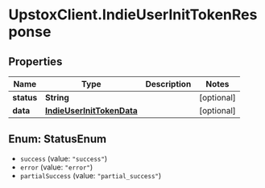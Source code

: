 # UpstoxClient.IndieUserInitTokenResponse

## Properties
Name | Type | Description | Notes
------------ | ------------- | ------------- | -------------
**status** | **String** |  | [optional] 
**data** | [**IndieUserInitTokenData**](IndieUserInitTokenData.md) |  | [optional] 

<a name="StatusEnum"></a>
## Enum: StatusEnum

* `success` (value: `"success"`)
* `error` (value: `"error"`)
* `partialSuccess` (value: `"partial_success"`)

